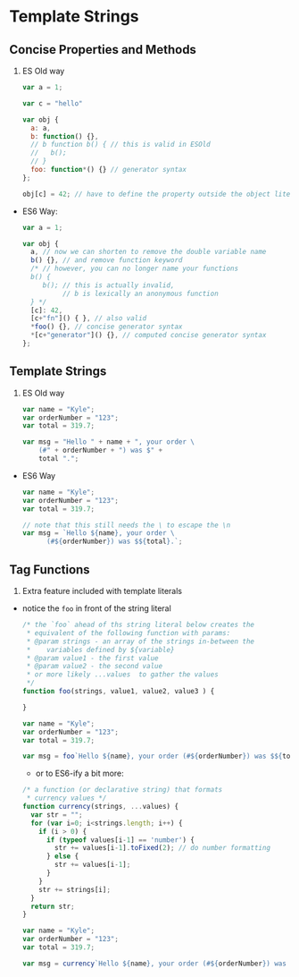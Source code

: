 # Template Strings

## Concise Properties and Methods
1. ES Old way
    ```javascript
    var a = 1;

    var c = "hello"

    var obj {
      a: a,
      b: function() {},
      // b function b() { // this is valid in ESOld
      //   b();
      // } 
      foo: function*() {} // generator syntax
    };
    
    obj[c] = 42; // have to define the property outside the object literal
    ```
- ES6 Way:
    ```javascript
    var a = 1;

    var obj {
      a, // now we can shorten to remove the double variable name
      b() {}, // and remove function keyword
      /* // however, you can no longer name your functions 
      b() {
         b(); // this is actually invalid,
              // b is lexically an anonymous function
      } */
      [c]: 42,
      [c+"fn"]() { }, // also valid
      *foo() {}, // concise generator syntax
      *[c+"generator"]() {}, // computed concise generator syntax
    };
    ```

## Template Strings
1. ES Old way
    ```javascript
    var name = "Kyle";
    var orderNumber = "123";
    var total = 319.7;
    
    var msg = "Hello " + name + ", your order \
        (#" + orderNumber + ") was $" + 
        total ".";
    
    ```
- ES6 Way
    ```javascript
    var name = "Kyle";
    var orderNumber = "123";
    var total = 319.7;
    
    // note that this still needs the \ to escape the \n
    var msg = `Hello ${name}, your order \
          (#${orderNumber}) was $${total}.`;
    ```

## Tag Functions
1. Extra feature included with template literals
- notice the `foo` in front of the string literal
    ```javascript
    /* the `foo` ahead of ths string literal below creates the
     * equivalent of the following function with params:
     * @param strings - an array of the strings in-between the
     *    variables defined by ${variable}
     * @param value1 - the first value
     * @param value2 - the second value
     * or more likely ...values  to gather the values
     */
    function foo(strings, value1, value2, value3 ) {
  
    }
    
    var name = "Kyle";
    var orderNumber = "123";
    var total = 319.7;
    
    var msg = foo`Hello ${name}, your order (#${orderNumber}) was $${total}.`;
    ```

    - or to ES6-ify a bit more:
    ```javascript
    /* a function (or declarative string) that formats
     * currency values */
    function currency(strings, ...values) {
      var str = "";
      for (var i=0; i<strings.length; i++) {
        if (i > 0) {
          if (typeof values[i-1] == 'number') {
            str += values[i-1].toFixed(2); // do number formatting
          } else {
            str += values[i-1];
          }
        }
        str += strings[i];
      }
      return str;
    }
    
    var name = "Kyle";
    var orderNumber = "123";
    var total = 319.7;
    
    var msg = currency`Hello ${name}, your order (#${orderNumber}) was $${total}.`;
    ```



